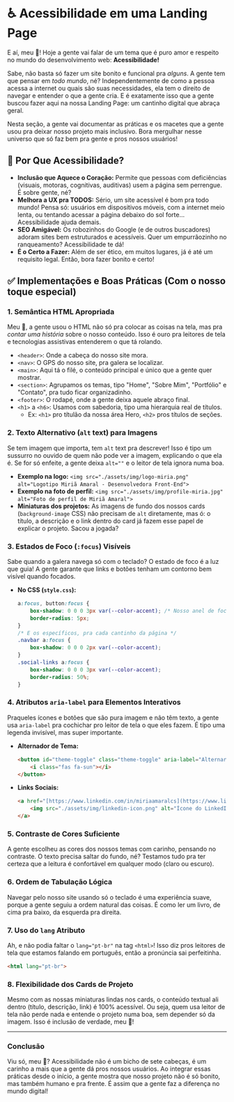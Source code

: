 # ♿ Acessibilidade em uma Landing Page

E aí, meu 🐙! Hoje a gente vai falar de um tema que é puro amor e respeito no mundo do desenvolvimento web: **Acessibilidade\!**

Sabe, não basta só fazer um site bonito e funcional pra *alguns*. A gente tem que pensar em *todo mundo*, né? Independentemente de como a pessoa acessa a internet ou quais são suas necessidades, ela tem o direito de navegar e entender o que a gente cria. E é exatamente isso que a gente buscou fazer aqui na nossa Landing Page: um cantinho digital que abraça geral.

Nesta seção, a gente vai documentar as práticas e os macetes que a gente usou pra deixar nosso projeto mais inclusivo. Bora mergulhar nesse universo que só faz bem pra gente e pros nossos usuários\!

## 🎯 Por Que Acessibilidade?

* **Inclusão que Aquece o Coração:** Permite que pessoas com deficiências (visuais, motoras, cognitivas, auditivas) usem a página sem perrengue. É sobre gente, né?
* **Melhora a UX pra TODOS:** Sério, um site acessível é bom pra todo mundo\! Pensa só: usuários em dispositivos móveis, com a internet meio lenta, ou tentando acessar a página debaixo do sol forte... Acessibilidade ajuda demais.
* **SEO Amigável:** Os robozinhos do Google (e de outros buscadores) adoram sites bem estruturados e acessíveis. Quer um empurrãozinho no ranqueamento? Acessibilidade te dá\!
* **É o Certo a Fazer:** Além de ser ético, em muitos lugares, já é até um requisito legal. Então, bora fazer bonito e certo\!

## ✅ Implementações e Boas Práticas (Com o nosso toque especial)

### 1. Semântica HTML Apropriada

Meu 🐙, a gente usou o HTML não só pra colocar as coisas na tela, mas pra *contar uma história* sobre o nosso conteúdo. Isso é ouro pra leitores de tela e tecnologias assistivas entenderem o que tá rolando.

* `<header>`: Onde a cabeça do nosso site mora.
* `<nav>`: O GPS do nosso site, pra galera se localizar.
* `<main>`: Aqui tá o filé, o conteúdo principal e único que a gente quer mostrar.
* `<section>`: Agrupamos os temas, tipo "Home", "Sobre Mim", "Portfólio" e "Contato", pra tudo ficar organizadinho.
* `<footer>`: O rodapé, onde a gente deixa aquele abraço final.
* `<h1>` a `<h6>`: Usamos com sabedoria, tipo uma hierarquia real de títulos.
    * Ex: `<h1>` pro títulão da nossa área Hero, `<h2>` pros títulos de seções.

### 2. Texto Alternativo (`alt` text) para Imagens

Se tem imagem que importa, tem `alt` text pra descrever\! Isso é tipo um sussurro no ouvido de quem não pode ver a imagem, explicando o que ela é. Se for só enfeite, a gente deixa `alt=""` e o leitor de tela ignora numa boa.

* **Exemplo na logo:** `<img src="./assets/img/logo-miria.png" alt="Logotipo Miriã Amaral - Desenvolvedora Front-End">`
* **Exemplo na foto de perfil:** `<img src="./assets/img/profile-miria.jpg" alt="Foto de perfil de Miriã Amaral">`
* **Miniaturas dos projetos:** As imagens de fundo dos nossos cards (`background-image` CSS) não precisam de `alt` diretamente, mas ó: o título, a descrição e o link dentro do card já fazem esse papel de explicar o projeto. Sacou a jogada?

### 3. Estados de Foco (`:focus`) Visíveis

Sabe quando a galera navega só com o teclado? O estado de foco é a luz que guia\! A gente garante que links e botões tenham um contorno bem visível quando focados.

* **No CSS (`style.css`):**
    ```css
    a:focus, button:focus {
        box-shadow: 0 0 0 3px var(--color-accent); /* Nosso anel de foco estiloso */
        border-radius: 5px;
    }
    /* E os específicos, pra cada cantinho da página */
    .navbar a:focus {
        box-shadow: 0 0 0 2px var(--color-accent);
    }
    .social-links a:focus {
        box-shadow: 0 0 0 3px var(--color-accent);
        border-radius: 50%;
    }
    ```

### 4. Atributos `aria-label` para Elementos Interativos

Praqueles ícones e botões que são pura imagem e não têm texto, a gente usa `aria-label` pra cochichar pro leitor de tela o que eles fazem. É tipo uma legenda invisível, mas super importante.

* **Alternador de Tema:**
    ```html
    <button id="theme-toggle" class="theme-toggle" aria-label="Alternar tema claro/escuro">
        <i class="fas fa-sun"></i> 
    </button>
    ```
* **Links Sociais:**
    ```html
    <a href="[https://www.linkedin.com/in/miriaamaralcs](https://www.linkedin.com/in/miriaamaralcs)" target="_blank" aria-label="Meu perfil no LinkedIn">
        <img src="./assets/img/linkedin-icon.png" alt="Ícone do LinkedIn">
    </a>
    ```

### 5. Contraste de Cores Suficiente

A gente escolheu as cores dos nossos temas com carinho, pensando no contraste. O texto precisa saltar do fundo, né? Testamos tudo pra ter certeza que a leitura é confortável em qualquer modo (claro ou escuro).

### 6. Ordem de Tabulação Lógica

Navegar pelo nosso site usando só o teclado é uma experiência suave, porque a gente seguiu a ordem natural das coisas. É como ler um livro, de cima pra baixo, da esquerda pra direita.

### 7. Uso do `lang` Atributo

Ah, e não podia faltar o `lang="pt-br"` na tag `<html>`\! Isso diz pros leitores de tela que estamos falando em português, então a pronúncia sai perfeitinha.

```html
<html lang="pt-br">
```

### 8\. Flexibilidade dos Cards de Projeto

Mesmo com as nossas miniaturas lindas nos cards, o conteúdo textual ali dentro (título, descrição, link) é 100% acessível. Ou seja, quem usa leitor de tela não perde nada e entende o projeto numa boa, sem depender só da imagem. Isso é inclusão de verdade, meu 🐙!

---

### Conclusão

Viu só, meu 🐙? Acessibilidade não é um bicho de sete cabeças, é um carinho a mais que a gente dá pros nossos usuários. Ao integrar essas práticas desde o início, a gente mostra que nosso projeto não é só bonito, mas também humano e pra frente. É assim que a gente faz a diferença no mundo digital\!